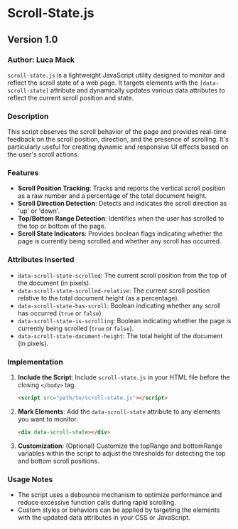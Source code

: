 # Scroll-State.js

## Version 1.0

### Author: Luca Mack

`scroll-state.js` is a lightweight JavaScript utility designed to monitor and reflect the scroll state of a web page. It targets elements with the `[data-scroll-state]` attribute and dynamically updates various data attributes to reflect the current scroll position and state.

### Description

This script observes the scroll behavior of the page and provides real-time feedback on the scroll position, direction, and the presence of scrolling. It's particularly useful for creating dynamic and responsive UI effects based on the user's scroll actions.

### Features

- **Scroll Position Tracking**: Tracks and reports the vertical scroll position as a raw number and a percentage of the total document height.
- **Scroll Direction Detection**: Detects and indicates the scroll direction as 'up' or 'down'.
- **Top/Bottom Range Detection**: Identifies when the user has scrolled to the top or bottom of the page.
- **Scroll State Indicators**: Provides boolean flags indicating whether the page is currently being scrolled and whether any scroll has occurred.

### Attributes Inserted

- `data-scroll-state-scrolled`: The current scroll position from the top of the document (in pixels).
- `data-scroll-state-scrolled-relative`: The current scroll position relative to the total document height (as a percentage).
- `data-scroll-state-has-scroll`: Boolean indicating whether any scroll has occurred (`true` or `false`).
- `data-scroll-state-is-scrolling`: Boolean indicating whether the page is currently being scrolled (`true` or `false`).
- `data-scroll-state-document-height`: The total height of the document (in pixels).

### Implementation

1. **Include the Script**: Include `scroll-state.js` in your HTML file before the closing `</body>` tag.
   ```html
   <script src="path/to/scroll-state.js"></script>
   ```
2. **Mark Elements**: Add the `data-scroll-state` attribute to any elements you want to monitor.
   ```html
   <div data-scroll-state></div>
    ```
3. **Customization**: (Optional) Customize the topRange and bottomRange variables within the script to adjust the thresholds for detecting the top and bottom scroll positions.

### Usage Notes

- The script uses a debounce mechanism to optimize performance and reduce excessive function calls during rapid scrolling.
- Custom styles or behaviors can be applied by targeting the elements with the updated data attributes in your CSS or JavaScript.


